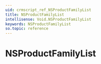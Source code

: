 ```yaml
---
uid: crmscript_ref_NSProductFamilyList
title: NSProductFamilyList
intellisense: Void.NSProductFamilyList
keywords: NSProductFamilyList
so.topic: reference
---
```


# NSProductFamilyList
